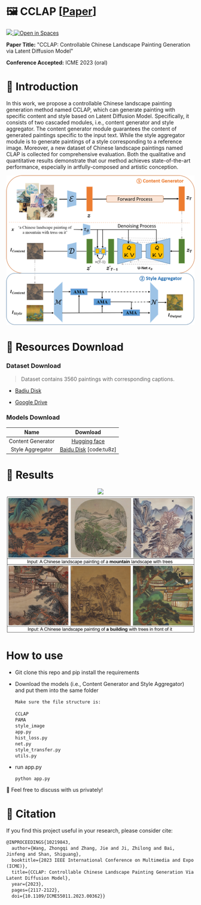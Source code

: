 # 🖼︎ CCLAP \[[Paper](https://arxiv.org/abs/2304.04156)]
<a src="https://img.shields.io/badge/cs.CV-2304.04156-b31b1b?logo=arxiv&logoColor=red" href="https://arxiv.org/abs/2304.04156"> <img src="https://img.shields.io/badge/cs.CV-2304.04156-b31b1b?logo=arxiv&logoColor=red">
</a>
<a href="https://huggingface.co/spaces/RobinWZQ/CCLAP"><img src="https://huggingface.co/datasets/huggingface/badges/raw/main/open-in-hf-spaces-sm-dark.svg" alt="Open in Spaces"> </a>

**Paper Title:** "CCLAP: Controllable Chinese Landscape Painting Generation via Latent Diffusion Model"

**Conference Accepted:** ICME 2023 (oral)

# 👀 Introduction

In this work, we propose a controllable Chinese landscape painting generation method named CCLAP, which can generate painting with specific content and style based on Latent Diffusion Model. Specifically, it consists of two cascaded modules, i.e., content generator and style aggregator. The content generator module guarantees the content of generated paintings specific to the input text. While the style aggregator module is to generate paintings of a style corresponding to a reference image. Moreover, a new dataset of Chinese landscape paintings named CLAP is collected for comprehensive evaluation. Both the qualitative and quantitative results demonstrate that our method achieves state-of-the-art performance, especially in artfully-composed and artistic conception.


<div align=center>
<img src='https://github.com/Robin-WZQ/CCLAP/blob/main/images/model.png' width=600>
</div>

# 📩 Resources Download

### Dataset Download
 > Dataset contains 3560 paintings with corresponding captions. 

- [Badiu Disk](https://pan.baidu.com/s/1yOOTyjS100j2WFGiCXo25A?pwd=gf3a)

- [Google Drive](https://drive.google.com/file/d/1FA_tuSlXlWHTkIRgG7eVM0CFGgynrvNR/view?usp=drive_link)

### Models Download

|       Name        | Download |
| :---------------: | :------: |
| Content Generator | [Hugging face](https://huggingface.co/RobinWZQ/CCLAP) |
| Style Aggregator  | [Baidu Disk](https://pan.baidu.com/s/1HgPC61RIc_j0vRK-HODVpg) [code:tu8z] |
  
# 🔨 Results

<div align=center>
<img src='https://github.com/Robin-WZQ/CCLAP/blob/main/images/pic1.png' width=600>
</div>

<div align=center>
<img src='https://github.com/Robin-WZQ/CCLAP/blob/main/images/pic2.png' width=600>
</div>

# How to use

- Git clone this repo and pip install the requirements

- Download the models (i.e., Content Generator and Style Aggregator) and put them into the same folder

  ```
  Make sure the file structure is:

  CCLAP
  PAMA
  style_image
  app.py
  hist_loss.py
  net.py
  style_transfer.py
  utils.py
  ```

- run app.py
  ```
  python app.py
  ```

🤝 Feel free to discuss with us privately!


# 📄 Citation

If you find this project useful in your research, please consider cite:
```
@INPROCEEDINGS{10219843,
  author={Wang, Zhongqi and Zhang, Jie and Ji, Zhilong and Bai, Jinfeng and Shan, Shiguang},
  booktitle={2023 IEEE International Conference on Multimedia and Expo (ICME)}, 
  title={CCLAP: Controllable Chinese Landscape Painting Generation Via Latent Diffusion Model}, 
  year={2023},
  pages={2117-2122},
  doi={10.1109/ICME55011.2023.00362}}
```

